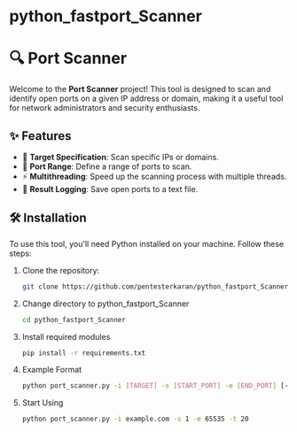 # python_fastport_Scanner

# 🔍 Port Scanner

Welcome to the **Port Scanner** project! This tool is designed to scan and identify open ports on a given IP address or domain, making it a useful tool for network administrators and security enthusiasts.

## ✨ Features

- 📝 **Target Specification**: Scan specific IPs or domains.
- 🚀 **Port Range**: Define a range of ports to scan.
- ⚡ **Multithreading**: Speed up the scanning process with multiple threads.
- 💾 **Result Logging**: Save open ports to a text file.

## 🛠️ Installation

To use this tool, you'll need Python installed on your machine. Follow these steps:

1. Clone the repository:
   ```bash
   git clone https://github.com/pentesterkaran/python_fastport_Scanner.git

2. Change directory to python_fastport_Scanner
    ```sh
    cd python_fastport_Scanner 
    ```

3. Install required modules
    ```sh 
    pip install -r requirements.txt 
    ```

4. Example Format
    ```sh
    python port_scanner.py -i [TARGET] -s [START_PORT] -e [END_PORT] [-t THREADS]
    ```

6. Start Using
    ```sh
    python port_scanner.py -i example.com -s 1 -e 65535 -t 20
    ```